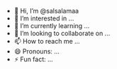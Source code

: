 - 👋 Hi, I’m @salsalamaa
- 👀 I’m interested in ...
- 🌱 I’m currently learning ...
- 💞️ I’m looking to collaborate on ...
- 📫 How to reach me ...
- 😄 Pronouns: ...
- ⚡ Fun fact: ...

<!---
salsalamaa/salsalamaa is a ✨ special ✨ repository because its `README.md` (this file) appears on your GitHub profile.
You can click the Preview link to take a look at your changes.
--->
